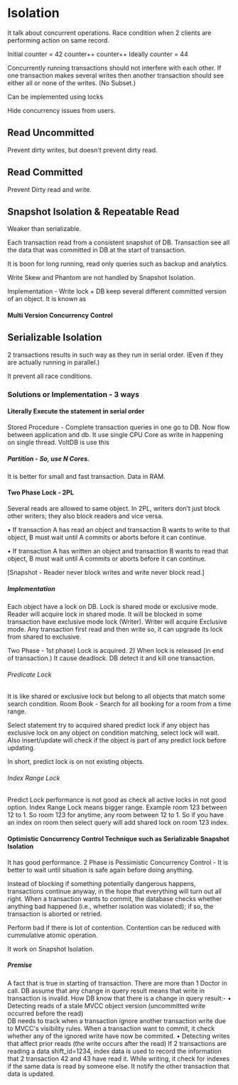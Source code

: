 # Isolation
It talk about concurrent operations. Race condition when 2 clients are performing action on same record.

Initial counter = 42
counter++
counter++
Ideally counter = 44

Concurrently running transactions should not interfere with each other. If one transaction makes several writes then another transaction should see either all or none of the writes. (No Subset.)

Can be implemented using locks

Hide concurrency issues from users.

## Read Uncommitted
Prevent dirty writes, but doesn't prevent dirty read.

## Read Committed
Prevent Dirty read and write.

## Snapshot Isolation & Repeatable Read
Weaker than serializable.

Each transaction read from a consistent snapshot of DB. Transaction see all the data that was committed in DB at the start of transaction.

It is boon for long running, read only queries such as backup and analytics.

Write Skew and Phantom are not handled by Snapshot Isolation.

Implementation -
Write lock + DB keep several different committed version of an object.
It is known as 
#### Multi Version Concurrency Control

## Serializable Isolation
2 transactions results in such way as they run in serial order. (Even if they are actually running in parallel.)

It prevent all race conditions.

### Solutions or Implementation - 3 ways 

#### Literally Execute the statement in serial order
Stored Procedure - Complete transaction queries in one go to DB. Now flow between application and db.
It use single CPU Core as write in happening on single thread.
VoltDB is use this
##### Partition - So, use N Cores.

It is better for small and fast transaction. Data in RAM.

#### Two Phase Lock - 2PL
Several reads are allowed to same object.
In 2PL, writers don’t just block other writers; they also block readers and vice versa.

• If transaction A has read an object and transaction B wants to write to that
object, B must wait until A commits or aborts before it can continue.

• If transaction A has written an object and transaction B wants to read that object,
B must wait until A commits or aborts before it can continue.

[Snapshot - Reader never block writes and write never block read.]

##### Implementation
Each object have a lock on DB. Lock is shared mode or exclusive mode.
Reader will acquire lock in shared mode. It will be blocked in some transaction have exclusive mode lock (Writer).
Writer will acquire Exclusive mode.
Any transaction first read and then write so, it can upgrade its lock from shared to exclusive.

Two Phase - 1st phase) Lock is acquired. 2) When lock is released (in end of transaction.)
It cause deadlock. DB detect it and kill one transaction.

###### Predicate Lock
It is like shared or exclusive lock but belong to all objects that match some search condition.
Room Book - Search for all booking for a room from a time range.

Select statement try to acquired shared predict lock if any object has exclusive lock on any object on condition matching, select lock will wait.
Also insert/update will check if the object is part of any predict lock before updating.

In short, predict lock is on not existing objects.

###### Index Range Lock
Predict Lock performance is not good as check all active locks in not good option.
Index Range Lock means bigger range. Example room 123 between 12 to 1. So room 123 for anytime, any room between 12 to 1.
So if you have an index on room then select query will add shared lock on room 123 index.

#### Optimistic Concurrency Control Technique such as Serializable Snapshot Isolation
It has good performance.
2 Phase is Pessimistic Concurrency Control - It is better to wait until situation is safe again before doing anything.

Instead of blocking if something potentially dangerous happens, transactions continue anyway, in the hope that everything will turn out all right. When a transaction wants to commit, the database checks
whether anything bad happened (i.e., whether isolation was violated); if so, the transaction is aborted or retried.

Perform bad if there is lot of contention. Contention can be reduced with cummulative atomic operation.

It work on Snapshot Isolation.

##### Premise
A fact that is true in starting of transaction. There are more than 1 Doctor in call.
DB assume that any change in query result means that write in transaction is invalid.
How DB know that there is a change in query result:-
• Detecting reads of a stale MVCC object version (uncommitted write occurred before the read)  
    DB needs to track when a transaction ignore another transaction write due to MVCC's visibility rules. When a transaction want to commit, it check whether any of the ignored write have now be commited.
• Detecting writes that affect prior reads (the write occurs after the read)
    If 2 transactions are reading a data shift_id=1234, index data is used to record the information that 2 transaction 42 and 43 have read it.
    While writing, it check for indexes if the same data is read by someone else. It notify the other transaction that data is updated.
